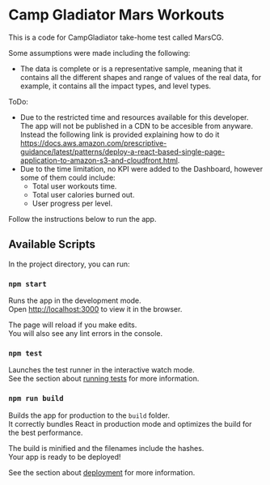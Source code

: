 # Camp Gladiator Mars Workouts
This is a code for CampGladiator take-home test called MarsCG.

Some assumptions were made including the following:
- The data is complete or is a representative sample, meaning that it contains all the different shapes and range of values of the real data, for example, it contains all the impact types, and level types.

ToDo:
- Due to the restricted time and resources available for this developer. The app will not be published in a CDN to be accesible from anyware. Instead the following link is provided explaining how to do it https://docs.aws.amazon.com/prescriptive-guidance/latest/patterns/deploy-a-react-based-single-page-application-to-amazon-s3-and-cloudfront.html.
- Due to the time limitation, no KPI were added to the Dashboard, however some of them could include:
  - Total user workouts time.
  - Total user calories burned out.
  - User progress per level.

Follow the instructions below to run the app.

## Available Scripts

In the project directory, you can run:

### `npm start`

Runs the app in the development mode.\
Open [http://localhost:3000](http://localhost:3000) to view it in the browser.

The page will reload if you make edits.\
You will also see any lint errors in the console.

### `npm test`

Launches the test runner in the interactive watch mode.\
See the section about [running tests](https://facebook.github.io/create-react-app/docs/running-tests) for more information.

### `npm run build`

Builds the app for production to the `build` folder.\
It correctly bundles React in production mode and optimizes the build for the best performance.

The build is minified and the filenames include the hashes.\
Your app is ready to be deployed!

See the section about [deployment](https://facebook.github.io/create-react-app/docs/deployment) for more information.
